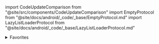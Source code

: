 import CodeUpdateComparison from "@site/src/components/CodeUpdateComparison"
import EmptyProtocol from "@site/docs/android/_code/_base/EmptyProtocol.md"
import LazyListLoaderProtocol from "@site/docs/android/_code/_base/LazyListLoaderProtocol.md"

<details>
  <summary>Favorites</summary>
  <div>
<details>
        <summary>Success</summary>
        <CodeUpdateComparison oldCode={ " favoritesSuccessViewTemplate: (([Recipe], @escaping () -> Void) -> AnyView)?"}   newCode={<LazyListLoaderProtocol />}/>
    </details>
<details>
        <summary>Empty</summary>
        <CodeUpdateComparison 
oldCode= {" var emptyFavoritePage: (@Composable() (visitCatalog: () -> Unit,) -> Unit)?"}
            newCode={<EmptyProtocol />}/>
    </details>
  </div>
</details>